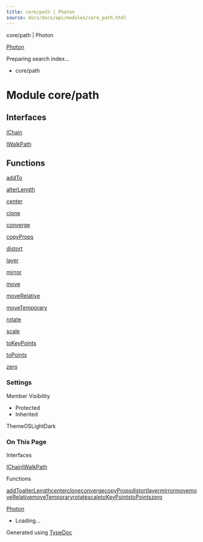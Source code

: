 ```yaml
---
title: core/path | Photon
source: docs/docs/api/modules/core_path.html
---
```


core/path | Photon

[Photon](../index.html)




Preparing search index...

* core/path

# Module core/path

## Interfaces

[IChain](../interfaces/core_path.IChain.html)


[IWalkPath](../interfaces/core_path.IWalkPath.html)

## Functions

[addTo](../functions/core_path.addTo.html)


[alterLength](../functions/core_path.alterLength.html)


[center](../functions/core_path.center.html)


[clone](../functions/core_path.clone.html)


[converge](../functions/core_path.converge.html)


[copyProps](../functions/core_path.copyProps.html)


[distort](../functions/core_path.distort.html)


[layer](../functions/core_path.layer.html)


[mirror](../functions/core_path.mirror.html)


[move](../functions/core_path.move.html)


[moveRelative](../functions/core_path.moveRelative.html)


[moveTemporary](../functions/core_path.moveTemporary.html)


[rotate](../functions/core_path.rotate.html)


[scale](../functions/core_path.scale.html)


[toKeyPoints](../functions/core_path.toKeyPoints.html)


[toPoints](../functions/core_path.toPoints.html)


[zero](../functions/core_path.zero.html)

### Settings

Member Visibility

* Protected
* Inherited

ThemeOSLightDark

### On This Page

Interfaces

[IChain](#ichain)[IWalkPath](#iwalkpath)

Functions

[addTo](#addto)[alterLength](#alterlength)[center](#center)[clone](#clone)[converge](#converge)[copyProps](#copyprops)[distort](#distort)[layer](#layer)[mirror](#mirror)[move](#move)[moveRelative](#moverelative)[moveTemporary](#movetemporary)[rotate](#rotate)[scale](#scale)[toKeyPoints](#tokeypoints)[toPoints](#topoints)[zero](#zero)

[Photon](../index.html)

* Loading...

Generated using [TypeDoc](https://typedoc.org/)

